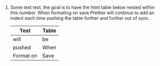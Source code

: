 1.  Some test text, the goal is to have the html table below nested within this number. When formating on save Prettier will continue to add an indent each time pushing the table further and further out of sync.

    <table class="table table-striped">
    <tr>
    <th>Test</th>
    <th>Table</th>
    </tr>
    <tbody>
        <tr>
        <td>will</td>
        <td>be</td>
        </tr>
        <tr>
        <td>pushed</td>
        <td>When</td>
        </tr>
        <tr>
        <td>Format on</td>
        <td>Save</td>
        </tr>
    </tbody>
    </table>
